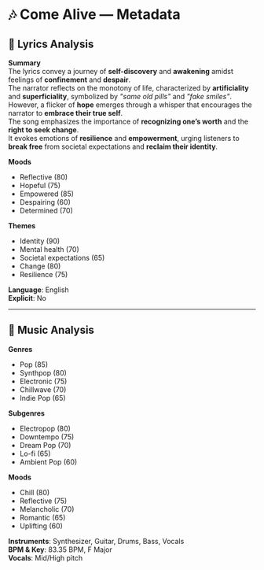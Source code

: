 # 🎶 Come Alive — Metadata

## 📜 Lyrics Analysis

**Summary**  
The lyrics convey a journey of **self-discovery** and **awakening** amidst feelings of **confinement** and **despair**.  
The narrator reflects on the monotony of life, characterized by **artificiality** and **superficiality**, symbolized by *"same old pills"* and *"fake smiles"*.  
However, a flicker of **hope** emerges through a whisper that encourages the narrator to **embrace their true self**.  
The song emphasizes the importance of **recognizing one’s worth** and the **right to seek change**.  
It evokes emotions of **resilience** and **empowerment**, urging listeners to **break free** from societal expectations and **reclaim their identity**.

**Moods**  
- Reflective (80)  
- Hopeful (75)  
- Empowered (85)  
- Despairing (60)  
- Determined (70)  

**Themes**  
- Identity (90)  
- Mental health (70)  
- Societal expectations (65)  
- Change (80)  
- Resilience (75)  

**Language**: English  
**Explicit**: No  

---

## 🎼 Music Analysis

**Genres**  
- Pop (85)  
- Synthpop (80)  
- Electronic (75)  
- Chillwave (70)  
- Indie Pop (65)  

**Subgenres**  
- Electropop (80)  
- Downtempo (75)  
- Dream Pop (70)  
- Lo-fi (65)  
- Ambient Pop (60)  

**Moods**  
- Chill (80)  
- Reflective (75)  
- Melancholic (70)  
- Romantic (65)  
- Uplifting (60)  

**Instruments**: Synthesizer, Guitar, Drums, Bass, Vocals  
**BPM & Key**: 83.35 BPM, F Major  
**Vocals**: Mid/High pitch
